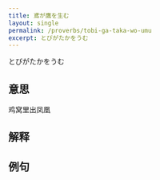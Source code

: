 ```yaml
---
title: 鳶が鷹を生む
layout: single
permalink: /proverbs/tobi-ga-taka-wo-umu
excerpt: とびがたかをうむ
---
```


とびがたかをうむ

## 意思

鸡窝里出凤凰

## 解释

## 例句

